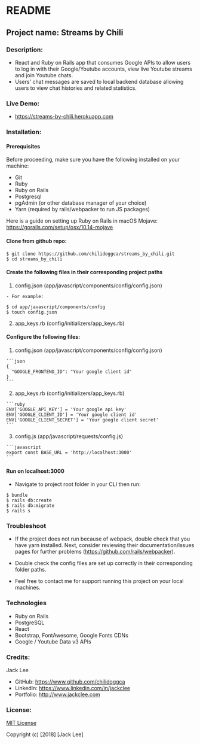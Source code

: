 # README

## Project name: Streams by Chili

### Description:
 - React and Ruby on Rails app that consumes Google APIs to allow users to log in with their Google/Youtube accounts, view live Youtube streams and join Youtube chats.
 - Users' chat messages are saved to local backend database allowing users to view chat histories and related statistics.

### Live Demo:
 - <a href="https://streams-by-chili.herokuapp.com" target="_blank">https://streams-by-chili.herokuapp.com</a>

### Installation:

#### Prerequisites
Before proceeding, make sure you have the following installed on your machine:
 - Git
 - Ruby
 - Ruby on Rails
 - Postgresql
 - pgAdmin (or other database manager of your choice)
 - Yarn (required by rails/webpacker to run JS packages)

Here is a guide on setting up Ruby on Rails in macOS Mojave: https://gorails.com/setup/osx/10.14-mojave

#### Clone from github repo:
```
$ git clone https://github.com/chilidoggca/streams_by_chili.git
$ cd streams_by_chili
```
#### Create the following files in their corresponding project paths
  1. config.json (app/javascript/components/config/config.json)

    - For example:
   ```
   $ cd app/javascript/components/config
   $ touch config.json
   ```

  2. app_keys.rb (config/initializers/app_keys.rb)

#### Configure the following files:

  1. config.json (app/javascript/components/config/config.json)

    ```json
    {
      "GOOGLE_FRONTEND_ID": "Your google client id"
    }
    ```

  2. app_keys.rb (config/initializers/app_keys.rb)

    ```ruby
    ENV['GOOGLE_API_KEY'] = 'Your google api key'
    ENV['GOOGLE_CLIENT_ID'] = 'Your google client id'
    ENV['GOOGLE_CLIENT_SECRET'] = 'Your google client secret'
    ```

  3. config.js (app/javascript/requests/config.js)

    ```javascript
    export const BASE_URL = 'http://localhost:3000'
    ```

#### Run on localhost:3000

  - Navigate to project root folder in your CLI then run:  
  ```
  $ bundle
  $ rails db:create
  $ rails db:migrate
  $ rails s
  ```

### Troubleshoot

- If the project does not run because of webpack, double check that you have yarn installed. Next, consider reviewing their documentation/issues pages for further problems (https://github.com/rails/webpacker).

- Double check the config files are set up correctly in their corresponding folder paths.

- Feel free to contact me for support running this project on your local machines.

### Technologies
  - Ruby on Rails
  - PostgreSQL
  - React
  - Bootstrap, FontAwesome, Google Fonts CDNs
  - Google / Youtube Data v3 APIs

### Credits:
Jack Lee
  - GitHub: https://www.github.com/chilidoggca
  - LinkedIn: https://www.linkedin.com/in/jackclee
  - Portfolio: http://www.jackclee.com

### License:
<a href="https://choosealicense.com/licenses/mit/" target="_blank">MIT License</a>

Copyright (c) [2018] [Jack Lee]
